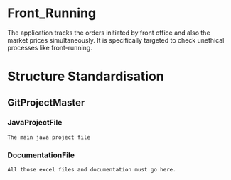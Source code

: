 # Front_Running
The application tracks the orders initiated by front office and also the market prices simultaneously. It is specifically targeted to check unethical processes like front-running.
# Structure Standardisation
## GitProjectMaster
### JavaProjectFile
    The main java project file
### DocumentationFile
    All those excel files and documentation must go here.
